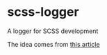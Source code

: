 # scss-logger

A logger for SCSS development

The idea comes from [this article](https://jochlain.notion.site/Logger-en-SCSS-0ea56dd26ec34244ba3325861ed6a8e6)
